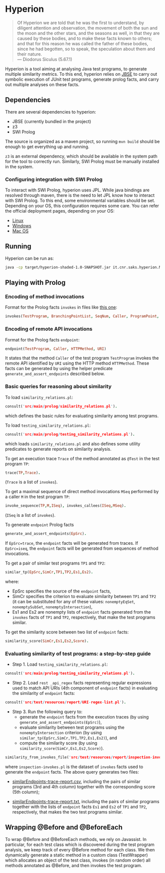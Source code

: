 # Hyperion

> Of Hyperion we are told that he was the first to understand, by diligent attention and observation, the movement of both the sun and the moon and the other stars, and the seasons as well, in that they are caused by these bodies, and to make these facts known to others; and that for this reason he was called the father of these bodies, since he had begotten, so to speak, the speculation about them and their nature.    
>  — Diodorus Siculus (5.67.1)

Hyperion is a tool aiming at analysing Java test programs, to generate multiple similarity metrics. To this end, hyperion relies on [JBSE](https://github.com/pietrobraione/jbse) to carry out symbolic execution of JUnit test programs, generate prolog facts, and carry out multiple analyses on these facts.

## Dependencies

There are several dependencies to hyperion:

* JBSE (currently bundled in the project)
* z3
* SWI Prolog

The source is organized as a maven project, so running `mvn build` should be enough to get everything up and running.

`z3` is an external dependency, which should be available in the system path for the tool to correctly run. Similarly,
SWI Prolog must be manually installed in the system.

### Configuring integration with SWI Prolog

To interact with SWI Prolog, hyperion uses JPL. While java bindings are resolved through maven, there is the need to
let JPL know how to interact with SWI Prolog. To this end, some environmental variables should be set. Depending on your
OS, this configuration requires some care. You can refer the official deployment pages, depending on your OS:

* [Linux](https://jpl7.org/DeploymentLinux)
* [Windows](https://jpl7.org/DeploymentWindows)
* [Mac OS](https://jpl7.org/DeploymentMacos)


## Running

Hyperion can be run as:

```bash
java -cp target/hyperion-shaded-1.0-SNAPSHOT.jar it.cnr.saks.hyperion.Main <path to test classes> <path to SUT classes> [additional paths to add in classpath]
```

## Playing with Prolog

### Encoding of method invocations

Format for the Prolog facts `invokes` in files like [this one](src/test/resources/inspection-2020-12-03T11:33Z.pl):
```prolog
invokes(TestProgram, BranchingPointList, SeqNum, Caller, ProgramPoint, FrameEpoch, PathCondition, Callee, Parameters)
```

### Encoding of remote API invocations

Format for the Prolog facts `endpoint`:

```prolog
endpoint(TestProgram, Caller, HTTPMethod, URI)
```

It states that the method `Caller` of the test program `TestProgram` invokes the remote API identified by `URI` using the HTTP method `HTTPMethod`.
These facts can be generated by using the helper predicate `generate_and_assert_endpoints` described below.

### Basic queries for reasoning about similarity

To load `similarity_relations.pl`:

```prolog
consult('src/main/prolog/similarity_relations.pl').
```

which defines the basic rules for evaluating similarity among test programs. 

To load `testing_similarity_relations.pl`:

```prolog
consult('src/main/prolog/testing_similarity_relations.pl').
```

which loads `similarity_relations.pl` and also defines some utility predicates to generate reports on similarity analysis.

To get an execution trace `Trace` of the method annotated as `@Test` in the test program `TP`:

```prolog
trace(TP,Trace).
```
(`Trace` is a list of `invokes`).

To get a maximal sequence of direct method invocations `MSeq` performed by a caller `M` in the test program `TP`:

```prolog
invoke_sequence(TP,M,ISeq), invokes_callees(ISeq,MSeq).
```
(`ISeq` is a list of `invokes`).

To generate `endpoint` Prolog facts

```prolog
generate_and_assert_endpoints(EpSrc).
```

If `EpSrc=trace`, the `endpoint` facts will be generated from traces.
If `EpSrc=iseq`, the `endpoint` facts will be generated from sequences of method invocations.

To get a pair of similar test programs `TP1` and `TP2`:

```prolog
similar_tp(EpSrc,SimCr,TP1,TP2,Es1,Es2).
```
where:
* EpSrc specifies the source of the `endpoint` facts,
* SimCr specifies the criterion to evaluate similarity between `TP1` and `TP2` (it can be substituted for any of these values: `nonemptyEqSet`, `nonemptySubSet`, `nonemptyIntersection`),
* Es1 and Es2 are nonempty lists of `endpoint` facts generated from the `invokes` facts of `TP1` and `TP2`, respectively, that make the test programs similar.

To get the similarity score between two list of `endpoint` facts:

```prolog
similarity_score(SimCr,Es1,Es2,Score).
```

### Evaluating similarity of test programs: a step-by-step guide

* Step 1. Load `testing_similarity_relations.pl`:

```prolog
consult('src/main/prolog/testing_similarity_relations.pl').
```

* Step 2. Load `rest _api_regex` facts representing regular expressions used to match API URIs (4th component of `endpoint` facts) in evaluating the similarity of `endpoint` facts:

```prolog
consult('src/test/resources/report/URI-regex-list.pl').
```

* Step 3. Run the following query to:
  - generate the `endpoint` facts from the execution traces (by using `generate_and_assert_endpoints(EpSrc)`),
  - evaluate similarity between test programs using the `nonemptyIntersection` criterion (by using `similar_tp(EpSrc,SimCr,TP1,TP2,Es1,Es2)`), and
  - compute the similarity score (by using `similarity_score(SimCr,Es1,Es2,Score)`).

```prolog
similarity_from_invokes_file('src/test/resources/report/inspection-invokes.pl',trace,nonemptyIntersection).
```

where `inspection-invokes.pl` is the dataset of `invokes` facts used to generate the `endpoint` facts. The above query generates two files:

- [similarEndpoints-trace-report.csv](src/test/resources/report/similarEndpoints-trace-report.csv), including the pairs of similar programs (3rd and 4th column) together with the corresponding score (5th column);

- [similarEndpoints-trace-report.txt](src/test/resources/report/similarEndpoints-trace-report.txt), including the pairs of similar programs together with the lists of `endpoint` facts `Es1` and `Es2` of `TP1` and `TP2`, respectively, that makes the two test programs similar.

## Wrapping @Before and @BeforeEach

To wrap @Before and @BeforeEach methods, we rely on Javassist. In particular, for each test class which is discovered
during the test program analysis, we keep track of every @Before method for each class.
We then dynamically generate a static method in a custom class (TestWrapper) which allocates an object of the test
class, invokes (in random order) all methods annotated as @Before, and then invokes the test program.
